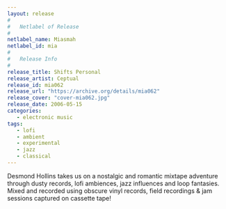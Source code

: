 ```yaml
---
layout: release
#
#   Netlabel of Release
#
netlabel_name: Miasmah
netlabel_id: mia
#
#   Release Info
#
release_title: Shifts Personal
release_artist: Ceptual
release_id: mia062
release_url: "https://archive.org/details/mia062"
release_cover: "cover-mia062.jpg"
release_date: 2006-05-15
categories:
   - electronic music
tags:
   - lofi
   - ambient
   - experimental
   - jazz
   - classical
---
```

Desmond Hollins takes us on a nostalgic and romantic mixtape adventure through dusty records, lofi ambiences, jazz influences and loop fantasies.
Mixed and recorded using obscure vinyl records, field recordings &amp; jam sessions captured on cassette tape!